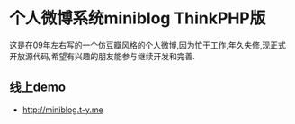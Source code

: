 个人微博系统miniblog ThinkPHP版
=========================================
这是在09年左右写的一个仿豆瓣风格的个人微博,因为忙于工作,年久失修,现正式开放源代码,希望有兴趣的朋友能参与继续开发和完善.

线上demo
--------
+ http://miniblog.t-y.me

